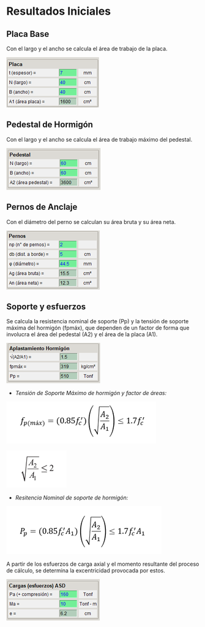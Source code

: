 # **Resultados Iniciales**

## **Placa Base**

Con el largo y el ancho se calcula el área de trabajo de la placa.

![placa](../images/anclajes/resultados_placa.png)

## **Pedestal de Hormigón**

Con el largo y el ancho se calcula el área de trabajo máximo del pedestal.

![placa](../images/anclajes/resultados_pedestal.png)

## **Pernos de Anclaje**

Con el diámetro del perno se calculan su área bruta y su área neta.

![placa](../images/anclajes/resultados_pernos.png)

## **Soporte y esfuerzos**

Se calcula la resistencia nominal de soporte (Pp) y la tensión de soporte máxima del hormigón (fpmáx), que dependen de un factor de forma que involucra el área del pedestal (A2) y el área de la placa (A1).

![aplastamiento](../images/anclajes/aplastamiento_hormigon_nominal.png)

- _Tensión de Soporte Máximo de hormigón y factor de áreas:_

![tens_sop_max](../images/anclajes/tension_soporte_maximo_ha.png)

![razon_de_area](../images/anclajes/razon_areas.png)

- _Resitencia Nominal de soporte de hormigón:_

![resist_nom_sop_ha](../images/anclajes/resistencia_nominal_de_soporte_ha.png)


A partir de los esfuerzos de carga axial y el momento resultante del proceso de cálculo, se determina la excentricidad provocada por estos.

![excentricidad_esfuerzos](../images/anclajes/resultados_esfuerzos.png)



